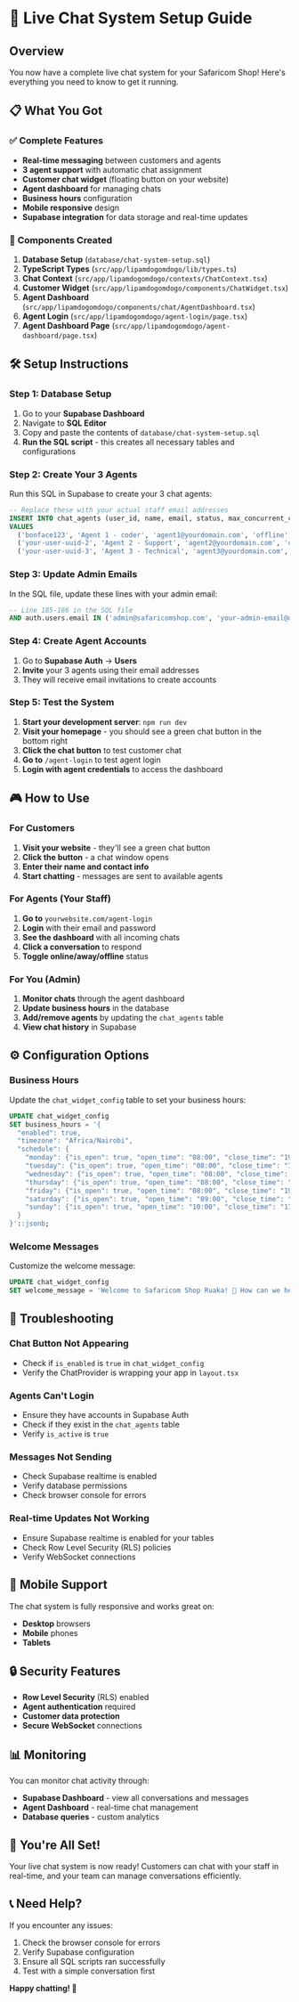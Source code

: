 # 🚀 Live Chat System Setup Guide

## Overview

You now have a complete live chat system for your Safaricom Shop! Here's everything you need to know to get it running.

## 📋 What You Got

### ✅ **Complete Features**

- **Real-time messaging** between customers and agents
- **3 agent support** with automatic chat assignment
- **Customer chat widget** (floating button on your website)
- **Agent dashboard** for managing chats
- **Business hours** configuration
- **Mobile responsive** design
- **Supabase integration** for data storage and real-time updates

### 🎯 **Components Created**

1. **Database Setup** (`database/chat-system-setup.sql`)
2. **TypeScript Types** (`src/app/lipamdogomdogo/lib/types.ts`)
3. **Chat Context** (`src/app/lipamdogomdogo/contexts/ChatContext.tsx`)
4. **Customer Widget** (`src/app/lipamdogomdogo/components/ChatWidget.tsx`)
5. **Agent Dashboard** (`src/app/lipamdogomdogo/components/chat/AgentDashboard.tsx`)
6. **Agent Login** (`src/app/lipamdogomdogo/agent-login/page.tsx`)
7. **Agent Dashboard Page** (`src/app/lipamdogomdogo/agent-dashboard/page.tsx`)

## 🛠️ Setup Instructions

### Step 1: Database Setup

1. Go to your **Supabase Dashboard**
2. Navigate to **SQL Editor**
3. Copy and paste the contents of `database/chat-system-setup.sql`
4. **Run the SQL script** - this creates all necessary tables and configurations

### Step 2: Create Your 3 Agents

Run this SQL in Supabase to create your 3 chat agents:

```sql
-- Replace these with your actual staff email addresses
INSERT INTO chat_agents (user_id, name, email, status, max_concurrent_chats)
VALUES
  ('bonface123', 'Agent 1 - coder', 'agent1@yourdomain.com', 'offline', 5),
  ('your-user-uuid-2', 'Agent 2 - Support', 'agent2@yourdomain.com', 'offline', 5),
  ('your-user-uuid-3', 'Agent 3 - Technical', 'agent3@yourdomain.com', 'offline', 5);
```

### Step 3: Update Admin Emails

In the SQL file, update these lines with your admin email:

```sql
-- Line 185-186 in the SQL file
AND auth.users.email IN ('admin@safaricomshop.com', 'your-admin-email@domain.com')
```

### Step 4: Create Agent Accounts

1. Go to **Supabase Auth** → **Users**
2. **Invite** your 3 agents using their email addresses
3. They will receive email invitations to create accounts

### Step 5: Test the System

1. **Start your development server**: `npm run dev`
2. **Visit your homepage** - you should see a green chat button in the bottom right
3. **Click the chat button** to test customer chat
4. **Go to** `/agent-login` to test agent login
5. **Login with agent credentials** to access the dashboard

## 🎮 How to Use

### For Customers

1. **Visit your website** - they'll see a green chat button
2. **Click the button** - a chat window opens
3. **Enter their name and contact info**
4. **Start chatting** - messages are sent to available agents

### For Agents (Your Staff)

1. **Go to** `yourwebsite.com/agent-login`
2. **Login** with their email and password
3. **See the dashboard** with all incoming chats
4. **Click a conversation** to respond
5. **Toggle online/away/offline** status

### For You (Admin)

1. **Monitor chats** through the agent dashboard
2. **Update business hours** in the database
3. **Add/remove agents** by updating the `chat_agents` table
4. **View chat history** in Supabase

## ⚙️ Configuration Options

### Business Hours

Update the `chat_widget_config` table to set your business hours:

```sql
UPDATE chat_widget_config
SET business_hours = '{
  "enabled": true,
  "timezone": "Africa/Nairobi",
  "schedule": {
    "monday": {"is_open": true, "open_time": "08:00", "close_time": "19:00"},
    "tuesday": {"is_open": true, "open_time": "08:00", "close_time": "19:00"},
    "wednesday": {"is_open": true, "open_time": "08:00", "close_time": "19:00"},
    "thursday": {"is_open": true, "open_time": "08:00", "close_time": "19:00"},
    "friday": {"is_open": true, "open_time": "08:00", "close_time": "19:00"},
    "saturday": {"is_open": true, "open_time": "09:00", "close_time": "18:00"},
    "sunday": {"is_open": true, "open_time": "10:00", "close_time": "17:00"}
  }
}'::jsonb;
```

### Welcome Messages

Customize the welcome message:

```sql
UPDATE chat_widget_config
SET welcome_message = 'Welcome to Safaricom Shop Ruaka! 👋 How can we help you today?';
```

## 🚨 Troubleshooting

### Chat Button Not Appearing

- Check if `is_enabled` is `true` in `chat_widget_config`
- Verify the ChatProvider is wrapping your app in `layout.tsx`

### Agents Can't Login

- Ensure they have accounts in Supabase Auth
- Check if they exist in the `chat_agents` table
- Verify `is_active` is `true`

### Messages Not Sending

- Check Supabase realtime is enabled
- Verify database permissions
- Check browser console for errors

### Real-time Updates Not Working

- Ensure Supabase realtime is enabled for your tables
- Check Row Level Security (RLS) policies
- Verify WebSocket connections

## 📱 Mobile Support

The chat system is fully responsive and works great on:

- **Desktop** browsers
- **Mobile** phones
- **Tablets**

## 🔒 Security Features

- **Row Level Security** (RLS) enabled
- **Agent authentication** required
- **Customer data protection**
- **Secure WebSocket** connections

## 📊 Monitoring

You can monitor chat activity through:

- **Supabase Dashboard** - view all conversations and messages
- **Agent Dashboard** - real-time chat management
- **Database queries** - custom analytics

## 🎉 You're All Set!

Your live chat system is now ready! Customers can chat with your staff in real-time, and your team can manage conversations efficiently.

## 📞 Need Help?

If you encounter any issues:

1. Check the browser console for errors
2. Verify Supabase configuration
3. Ensure all SQL scripts ran successfully
4. Test with a simple conversation first

**Happy chatting! 🎊**
